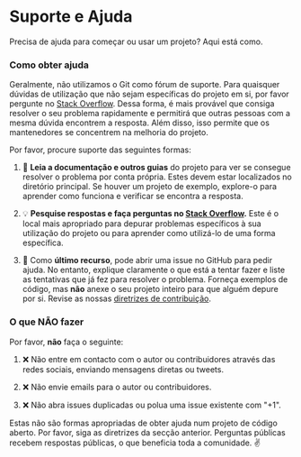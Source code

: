 # Suporte e Ajuda

Precisa de ajuda para começar ou usar um projeto? Aqui está como.

### Como obter ajuda

Geralmente, não utilizamos o Git como fórum de suporte. Para quaisquer dúvidas de utilização que não sejam específicas do projeto em si, por favor pergunte no [Stack Overflow](https://stackoverflow.com). Dessa forma, é mais provável que consiga resolver o seu problema rapidamente e permitirá que outras pessoas com a mesma dúvida encontrem a resposta. Além disso, isso permite que os mantenedores se concentrem na melhoria do projeto.

Por favor, procure suporte das seguintes formas:

1. 📖 **Leia a documentação e outros guias** do projeto para ver se consegue resolver o problema por conta própria. Estes devem estar localizados no diretório principal. Se houver um projeto de exemplo, explore-o para aprender como funciona e verificar se encontra a resposta.

2. 💡 **Pesquise respostas e faça perguntas no [Stack Overflow](https://stackoverflow.com).** Este é o local mais apropriado para depurar problemas específicos à sua utilização do projeto ou para aprender como utilizá-lo de uma forma específica.

3. 📝 Como **último recurso**, pode abrir uma issue no GitHub para pedir ajuda. No entanto, explique claramente o que está a tentar fazer e liste as tentativas que já fez para resolver o problema. Forneça exemplos de código, mas **não** anexe o seu projeto inteiro para que alguém depure por si. Revise as nossas [diretrizes de contribuição](../CONTRIBUTING.md).

### O que NÃO fazer

Por favor, **não** faça o seguinte:

1. ❌  Não entre em contacto com o autor ou contribuidores através das redes sociais, enviando mensagens diretas ou tweets.

2. ❌  Não envie emails para o autor ou contribuidores.

3. ❌  Não abra issues duplicadas ou polua uma issue existente com "+1".

Estas não são formas apropriadas de obter ajuda num projeto de código aberto. Por favor, siga as diretrizes da secção anterior. Perguntas públicas recebem respostas públicas, o que beneficia toda a comunidade. ✌️
